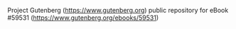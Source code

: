 Project Gutenberg (https://www.gutenberg.org) public repository for
eBook #59531 (https://www.gutenberg.org/ebooks/59531)
